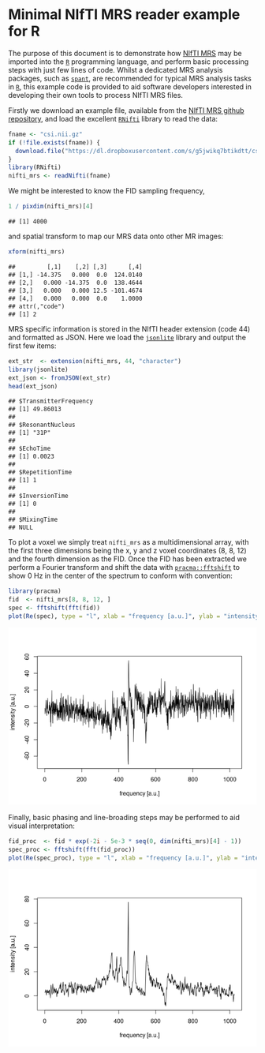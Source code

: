 Minimal NIfTI MRS reader example for R
================

The purpose of this document is to demonstrate how [NIfTI
MRS](https://docs.google.com/document/d/1tC4ugzGUPLoqHRGrWvOcGCuCh_Dogx_uu0cxKub0EsM/edit?usp=sharing)
may be imported into the [`R`](https://www.r-project.org/) programming
language, and perform basic processing steps with just few lines of
code. Whilst a dedicated MRS analysis packages, such as
[`spant`](https://martin3141.github.io/spant/), are recommended for
typical MRS analysis tasks in [`R`](https://www.r-project.org/), this
example code is provided to aid software developers interested in
developing their own tools to process NIfTI MRS files.

Firstly we download an example file, available from the [NIfTI MRS
github repository](https://github.com/wexeee/mrs_nifti_standard), and
load the excellent [`RNifti`](https://github.com/jonclayden/RNifti)
library to read the data:

``` r
fname <- "csi.nii.gz"
if (!file.exists(fname)) {
  download.file("https://dl.dropboxusercontent.com/s/g5jwikq7btikdtt/csi.nii.gz?dl=0", mode = "wb", fname)
}
library(RNifti)
nifti_mrs <- readNifti(fname)
```

We might be interested to know the FID sampling frequency,

``` r
1 / pixdim(nifti_mrs)[4]
```

    ## [1] 4000

and spatial transform to map our MRS data onto other MR images:

``` r
xform(nifti_mrs)
```

    ##         [,1]    [,2] [,3]      [,4]
    ## [1,] -14.375   0.000  0.0  124.0140
    ## [2,]   0.000 -14.375  0.0  138.4644
    ## [3,]   0.000   0.000 12.5 -101.4674
    ## [4,]   0.000   0.000  0.0    1.0000
    ## attr(,"code")
    ## [1] 2

MRS specific information is stored in the NIfTI header extension (code
44) and formatted as JSON. Here we load the
[`jsonlite`](https://arxiv.org/abs/1403.2805) library and output the
first few items:

``` r
ext_str  <- extension(nifti_mrs, 44, "character")
library(jsonlite)
ext_json <- fromJSON(ext_str)
head(ext_json)
```

    ## $TransmitterFrequency
    ## [1] 49.86013
    ## 
    ## $ResonantNucleus
    ## [1] "31P"
    ## 
    ## $EchoTime
    ## [1] 0.0023
    ## 
    ## $RepetitionTime
    ## [1] 1
    ## 
    ## $InversionTime
    ## [1] 0
    ## 
    ## $MixingTime
    ## NULL

To plot a voxel we simply treat `nifti_mrs` as a multidimensional array,
with the first three dimensions being the x, y and z voxel coordinates
(8, 8, 12) and the fourth dimension as the FID. Once the FID has been
extracted we perform a Fourier transform and shift the data with
[`pracma::fftshift`](https://cran.r-project.org/web/packages/pracma/index.html)
to show 0 Hz in the center of the spectrum to conform with convention:

``` r
library(pracma)
fid  <- nifti_mrs[8, 8, 12, ]
spec <- fftshift(fft(fid))
plot(Re(spec), type = "l", xlab = "frequency [a.u.]", ylab = "intensity [a.u.]")
```

![](README_files/figure-gfm/unnamed-chunk-1-1.png)<!-- -->

Finally, basic phasing and line-broading steps may be performed to aid
visual interpretation:

``` r
fid_proc  <- fid * exp(-2i - 5e-3 * seq(0, dim(nifti_mrs)[4] - 1))
spec_proc <- fftshift(fft(fid_proc))
plot(Re(spec_proc), type = "l", xlab = "frequency [a.u.]", ylab = "intensity [a.u.]")
```

![](README_files/figure-gfm/unnamed-chunk-2-1.png)<!-- -->
